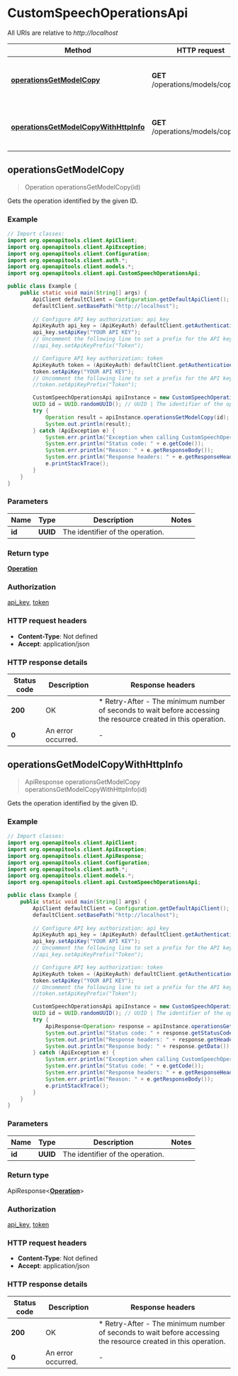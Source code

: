 # CustomSpeechOperationsApi

All URIs are relative to *http://localhost*

| Method | HTTP request | Description |
|------------- | ------------- | -------------|
| [**operationsGetModelCopy**](CustomSpeechOperationsApi.md#operationsGetModelCopy) | **GET** /operations/models/copy/{id} | Gets the operation identified by the given ID. |
| [**operationsGetModelCopyWithHttpInfo**](CustomSpeechOperationsApi.md#operationsGetModelCopyWithHttpInfo) | **GET** /operations/models/copy/{id} | Gets the operation identified by the given ID. |



## operationsGetModelCopy

> Operation operationsGetModelCopy(id)

Gets the operation identified by the given ID.

### Example

```java
// Import classes:
import org.openapitools.client.ApiClient;
import org.openapitools.client.ApiException;
import org.openapitools.client.Configuration;
import org.openapitools.client.auth.*;
import org.openapitools.client.models.*;
import org.openapitools.client.api.CustomSpeechOperationsApi;

public class Example {
    public static void main(String[] args) {
        ApiClient defaultClient = Configuration.getDefaultApiClient();
        defaultClient.setBasePath("http://localhost");
        
        // Configure API key authorization: api_key
        ApiKeyAuth api_key = (ApiKeyAuth) defaultClient.getAuthentication("api_key");
        api_key.setApiKey("YOUR API KEY");
        // Uncomment the following line to set a prefix for the API key, e.g. "Token" (defaults to null)
        //api_key.setApiKeyPrefix("Token");

        // Configure API key authorization: token
        ApiKeyAuth token = (ApiKeyAuth) defaultClient.getAuthentication("token");
        token.setApiKey("YOUR API KEY");
        // Uncomment the following line to set a prefix for the API key, e.g. "Token" (defaults to null)
        //token.setApiKeyPrefix("Token");

        CustomSpeechOperationsApi apiInstance = new CustomSpeechOperationsApi(defaultClient);
        UUID id = UUID.randomUUID(); // UUID | The identifier of the operation.
        try {
            Operation result = apiInstance.operationsGetModelCopy(id);
            System.out.println(result);
        } catch (ApiException e) {
            System.err.println("Exception when calling CustomSpeechOperationsApi#operationsGetModelCopy");
            System.err.println("Status code: " + e.getCode());
            System.err.println("Reason: " + e.getResponseBody());
            System.err.println("Response headers: " + e.getResponseHeaders());
            e.printStackTrace();
        }
    }
}
```

### Parameters


| Name | Type | Description  | Notes |
|------------- | ------------- | ------------- | -------------|
| **id** | **UUID**| The identifier of the operation. | |

### Return type

[**Operation**](Operation.md)


### Authorization

[api_key](../README.md#api_key), [token](../README.md#token)

### HTTP request headers

- **Content-Type**: Not defined
- **Accept**: application/json

### HTTP response details
| Status code | Description | Response headers |
|-------------|-------------|------------------|
| **200** | OK |  * Retry-After - The minimum number of seconds to wait before accessing the resource created in this operation. <br>  |
| **0** | An error occurred. |  -  |

## operationsGetModelCopyWithHttpInfo

> ApiResponse<Operation> operationsGetModelCopy operationsGetModelCopyWithHttpInfo(id)

Gets the operation identified by the given ID.

### Example

```java
// Import classes:
import org.openapitools.client.ApiClient;
import org.openapitools.client.ApiException;
import org.openapitools.client.ApiResponse;
import org.openapitools.client.Configuration;
import org.openapitools.client.auth.*;
import org.openapitools.client.models.*;
import org.openapitools.client.api.CustomSpeechOperationsApi;

public class Example {
    public static void main(String[] args) {
        ApiClient defaultClient = Configuration.getDefaultApiClient();
        defaultClient.setBasePath("http://localhost");
        
        // Configure API key authorization: api_key
        ApiKeyAuth api_key = (ApiKeyAuth) defaultClient.getAuthentication("api_key");
        api_key.setApiKey("YOUR API KEY");
        // Uncomment the following line to set a prefix for the API key, e.g. "Token" (defaults to null)
        //api_key.setApiKeyPrefix("Token");

        // Configure API key authorization: token
        ApiKeyAuth token = (ApiKeyAuth) defaultClient.getAuthentication("token");
        token.setApiKey("YOUR API KEY");
        // Uncomment the following line to set a prefix for the API key, e.g. "Token" (defaults to null)
        //token.setApiKeyPrefix("Token");

        CustomSpeechOperationsApi apiInstance = new CustomSpeechOperationsApi(defaultClient);
        UUID id = UUID.randomUUID(); // UUID | The identifier of the operation.
        try {
            ApiResponse<Operation> response = apiInstance.operationsGetModelCopyWithHttpInfo(id);
            System.out.println("Status code: " + response.getStatusCode());
            System.out.println("Response headers: " + response.getHeaders());
            System.out.println("Response body: " + response.getData());
        } catch (ApiException e) {
            System.err.println("Exception when calling CustomSpeechOperationsApi#operationsGetModelCopy");
            System.err.println("Status code: " + e.getCode());
            System.err.println("Response headers: " + e.getResponseHeaders());
            System.err.println("Reason: " + e.getResponseBody());
            e.printStackTrace();
        }
    }
}
```

### Parameters


| Name | Type | Description  | Notes |
|------------- | ------------- | ------------- | -------------|
| **id** | **UUID**| The identifier of the operation. | |

### Return type

ApiResponse<[**Operation**](Operation.md)>


### Authorization

[api_key](../README.md#api_key), [token](../README.md#token)

### HTTP request headers

- **Content-Type**: Not defined
- **Accept**: application/json

### HTTP response details
| Status code | Description | Response headers |
|-------------|-------------|------------------|
| **200** | OK |  * Retry-After - The minimum number of seconds to wait before accessing the resource created in this operation. <br>  |
| **0** | An error occurred. |  -  |

